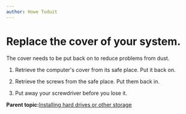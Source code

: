 ```yaml
---
author: Howe Tuduit
---
```


# Replace the cover of your system.

The cover needs to be put back on to reduce problems from dust.

1.  Retrieve the computer's cover from its safe place. Put it back on.

2.  Retrieve the screws from the safe place. Put them back in.

3.  Put away your screwdriver before you lose it.


**Parent topic:**[Installing hard drives or other storage](bgp1613403600781.md)

